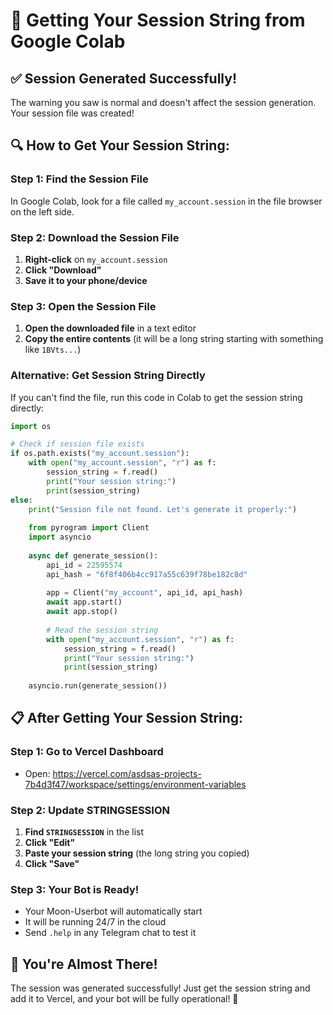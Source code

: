 # 📱 Getting Your Session String from Google Colab

## ✅ **Session Generated Successfully!**

The warning you saw is normal and doesn't affect the session generation. Your session file was created!

## 🔍 **How to Get Your Session String:**

### Step 1: Find the Session File
In Google Colab, look for a file called `my_account.session` in the file browser on the left side.

### Step 2: Download the Session File
1. **Right-click** on `my_account.session`
2. **Click "Download"**
3. **Save it to your phone/device**

### Step 3: Open the Session File
1. **Open the downloaded file** in a text editor
2. **Copy the entire contents** (it will be a long string starting with something like `1BVts...`)

### Alternative: Get Session String Directly
If you can't find the file, run this code in Colab to get the session string directly:

```python
import os

# Check if session file exists
if os.path.exists("my_account.session"):
    with open("my_account.session", "r") as f:
        session_string = f.read()
        print("Your session string:")
        print(session_string)
else:
    print("Session file not found. Let's generate it properly:")
    
    from pyrogram import Client
    import asyncio
    
    async def generate_session():
        api_id = 22595574
        api_hash = "6f8f406b4cc917a55c639f78be182c8d"
        
        app = Client("my_account", api_id, api_hash)
        await app.start()
        await app.stop()
        
        # Read the session string
        with open("my_account.session", "r") as f:
            session_string = f.read()
            print("Your session string:")
            print(session_string)
    
    asyncio.run(generate_session())
```

## 📋 **After Getting Your Session String:**

### Step 1: Go to Vercel Dashboard
- Open: https://vercel.com/asdsas-projects-7b4d3f47/workspace/settings/environment-variables

### Step 2: Update STRINGSESSION
1. **Find `STRINGSESSION`** in the list
2. **Click "Edit"**
3. **Paste your session string** (the long string you copied)
4. **Click "Save"**

### Step 3: Your Bot is Ready!
- Your Moon-Userbot will automatically start
- It will be running 24/7 in the cloud
- Send `.help` in any Telegram chat to test it

## 🎉 **You're Almost There!**

The session was generated successfully! Just get the session string and add it to Vercel, and your bot will be fully operational! 🚀